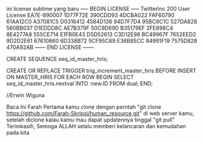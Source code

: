 ini license sublime yang baru
—– BEGIN LICENSE —–
TwitterInc
200 User License
EA7E-890007
1D77F72E 390CDD93 4DCBA022 FAF60790
61AA12C0 A37081C5 D0316412 4584D136
94D7F7D4 95BC8C1C 527DA828 560BB037
D1EDDD8C AE7B379F 50C9D69D B35179EF
2FE898C4 8E4277A8 555CE714 E1FB0E43
D5D52613 C3D12E98 BC49967F 7652EED2
9D2D2E61 67610860 6D338B72 5CF95C69
E36B85CC 84991F19 7575D828 470A92AB
—— END LICENSE ——

CREATE SEQUENCE seq_id_master_hris;

CREATE OR REPLACE TRIGGER trig_increment_master_hris
  BEFORE INSERT ON MASTER_HRIS
  FOR EACH ROW
BEGIN
  SELECT seq_id_master_hris.nextval
  INTO :new.ID
  FROM dual;
END;

//Erwin Wiguna	

Baca Ini Farah
Pertama kamu clone dengan perntah "git clone https://github.com/Farah-Skripsi/human_resource.git" di web server kamu, 
setelah diclone kalau kamu mau dapat updatennya tinggal "git pull"
Terimkasih, Semoga ALLAH selalu memberi kelancaran dan kemudahan pada kita